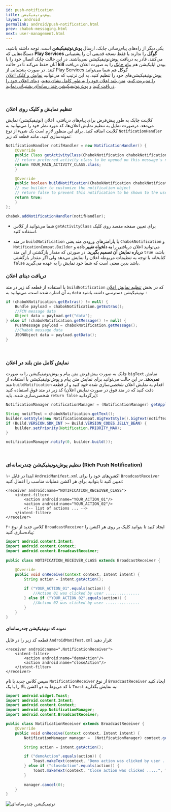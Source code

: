 ```yaml
---
id: push-notification
title: پوش‌نوتیفیکیشن
layout: android
permalink: android/push-notification.html
prev: chabok-messaging.html
next: user-management.html
---
```


یکی دیگر از راه‌های پیام‌رسانی چابک، ارسال **پوش‌نوتیفیکیشن** است. توجه داشته باشید، دستگاه‌هایی که **Play Services گوگل** را ندارند یا فقط نسخه قدیمی آن را پشتیبانی می‌کنند، قادر به دریافت پوش‌نوتیفیکیشن نمی‌باشند. در این حالت چابک اتصال خود را با آنان حفظ می‌کند تا در حالت **kill** بودن اپلیکیشن هم [پیام چابک](https://doc.chabokpush.com/android/chabok-messaging.html) را به صورت اعلان دریافت کنند. در صورت پشتیبانی از Play Services گوگل هم شما می‌توانید پوش‌نوتیفیکیشن‌های خود را تنظیم کنید. به این ترتیب که می‌توانید [نمایش و کلیک اعلان را مدیریت کنید](https://doc.chabokpush.com/android/push-notification.html#تنظیم-نمایش-و-کلیک-روی-اعلان)، [متن بلند اعلان خود را به طور کامل نشان دهید](https://doc.chabokpush.com/android/push-notification.html#نمایش-کامل-متن-بلند-در-اعلان)، [دیتای اعلان خود را دریافت کنید](https://doc.chabokpush.com/android/push-notification.html#دریافت-دیتای-اعلان) و [پوش‌نوتیفیکیشن چند رسانه‌ای پشتیبانی نمایید](https://doc.chabokpush.com/android/push-notification.html#تنظیم-پوشنوتیفیکیشن-چندرسانهای-rich-push-notification).

<Br>


### تنظیم نمایش و کلیک روی اعلان

کلاینت چابک به طور پیش‌فرض برای پیام‌های دریافتی، اعلان (نوتیفیکیشن) نمایش می‌دهد. درصورت تمایل به تنظیم نمایش اعلان‌ها، کد مورد نظر خود را می‌توانید به کلاینت اضافه کنید.
برای این منظور لازم است یک شیء از نوع `NotificationHandler` نمونه‌سازی کنید، مانند قطعه کد زیر:

```java                
NotificationHandler notifHandler = new NotificationHandler() {
    @Override
    public Class getActivityClass(ChabokNotification chabokNotification) {
    // return preferred activity class to be opened on this message's notification
    return YOUR_MAIN_ACTIVITY_CLASS.class;
    }

    @Override
    public boolean buildNotification(ChabokNotification chabokNotification, NotificationCompat.Builder builder) {
    // use builder to customize the notification object
    // return false to prevent this notification to be shown to the user, otherwise true
    return true;
    }
};

chabok.addNotificationHandler(notifHandler);
```               
- شما می‌توانید از کلاس `getActivityClass` برای تعیین صفحه مقصد روی کلیک استفاده کنید.

- در متد `buildNotification` با پارامترهای ورودی متد یعنی `ChabokNotification` و `NotificationCompat.Builder` می‌توانید اعلان دریافتی را **به دلخواه تغییر داده** و **درباره نمایش آن تصمیم بگیرید**. در صورتی که مقدار بازگشتی از این متد `true` باشد، کتابخانه با توجه به تنظیمات مربوطه اعلان را نمایش می‌دهد ولی اگر مقدار بازگشتی `false` باشد بدین معنی است که شما خود نمایش را به عهده می‌گیرید.

### دریافت دیتای اعلان

با استفاده از قطعه کد زیر در متد `buildNotification` که در بخش [تنظیم نمایش اعلان](https://doc.chabokpush.com/android/push-notification.html#تنظیم-نمایش-و-کلیک-روی-اعلان) به آن اشاره شده است، می‌توانید به `data` نوتیفیکیشن دسترسی داشته باشید :
```java
if (chabokNotification.getExtras() != null) {
    Bundle payload = chabokNotification.getExtras();
    //FCM message data
    Object data = payload.get("data");
} else if (chabokNotification.getMessage() != null) {
    PushMessage payload = chabokNotification.getMessage();
    //Chabok message data
    JSONObject data = payload.getData();
}
```
<Br>

###  نمایش کامل متن بلند در اعلان
چابک به صورت پیش‌فرض متن پیام و پوش‌نوتیفیکیشن را به صورت `bigText` نمایش **نمی‌دهد**. در این حالت می‌توانید برای نمایش متن پیام و پوش‌نوتیفیکیشن با استفاده از متد `buildNotification` اقدام به نمایش اعلان شخصی‌سازی شده خود کنید و از قطعه کد زیر در متد فوق استفاده کنید (دقت کنید که در متد فوق در صورت نمایش اعلان شخصی‌سازی شده، باید `return false` برگردانید):

```java
NotificationManager notificationManager = (NotificationManager) getApplicationContext().getSystemService(Context.NOTIFICATION_SERVICE);

String notifText = chabokNotification.getText();
builder.setStyle(new NotificationCompat.BigTextStyle().bigText(notifText));
if (Build.VERSION.SDK_INT >= Build.VERSION_CODES.JELLY_BEAN) {
    builder.setPriority(Notification.PRIORITY_MAX);
}

notificationManager.notify(0, builder.build());
```
<Br>

### تنظیم پوش‌نوتیفیکیشن چندرسانه‌ای (Rich Push Notification)

۱- ابتدا در فایل `AndroidManifest.xml` اکشن‌های خود را برای `‌BroadcastReceiver` تعیین کنید تا بتوانید برای هر اکشن عملیات مناسب را اعمال کنید:


```markup
<receiver android:name="NOTIFICATION_RECEIVER_CLASS">  
	<intent-filter> 
		<action android:name="YOUR_ACTION_01"/>  
		<action android:name="YOUR_ACTION_02"/> 
		<!-- list of actions ... -->
	</intent-filter>
</receiver>
```

۲- کلاس جدید از نوع `BroadcastReceiver` ایجاد کنید تا بتوانید کلیک بر روی هر اکشن را پیاده‌سازی کنید:

```java
import android.content.Intent;  
import android.content.Context;  
import android.content.BroadcastReceiver;  
  
public class NOTIFICATION_RECEIVER_CLASS extends BroadcastReceiver {  

	@Override  
	public void onReceive(Context context, Intent intent) {  
		String action = intent.getAction();  
  
		if ("YOUR_ACTION_01".equals(action)) {  
			//Action 01 was clicked by user ...............  
		} else if ("YOUR_ACTION_02".equals(action)) {  
			//Action 02 was clicked by user ...............
		}  
	}  
}
```

#### نمونه کد نوتیفیکیشن چندرسانه‌ای

قطعه کد زیر را در فایل `AndroidManifest.xml` قرار دهید:

```markup
<receiver android:name=".NotificationReceiver">  
	<intent-filter> 
		<action android:name="demoAction"/>  
		<action android:name="closeAction"/> 
	</intent-filter>
</receiver>
```
سپس کلاس جدید با نام `NotificationReceiver` از نوع `BroadcastReceiver` ایجاد کنید تا کد مربوط به دو اکشن بالا را با یک `Toast` به نمایش بگذارید:
 
```java
import android.widget.Toast;  
import android.content.Intent;  
import android.content.Context;  
import android.app.NotificationManager;  
import android.content.BroadcastReceiver;  

public class NotificationReceiver extends BroadcastReceiver {  
	@Override  
	public void onReceive(Context context, Intent intent) {  
		NotificationManager manager =  (NotificationManager) context.getSystemService(Context.NOTIFICATION_SERVICE);  

		String action = intent.getAction();  

		if ("demoAction".equals(action)) {  
			Toast.makeText(context, "Demo action was clicked by user .......", Toast.LENGTH_SHORT).show();  
		} else if ("closeAction".equals(action)) {  
			Toast.makeText(context, "Close action was clicked .....", Toast.LENGTH_SHORT).show();  
		}  
  
		manager.cancel(0);  
	}  
}
```

![نوتیفیکیشن چندرسانه‌ای](https://raw.githubusercontent.com/chabokpush/chabok-assets/master/chabok-docs/android/rich-notification-android.png)

